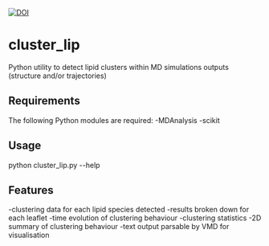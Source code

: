 [![DOI](https://zenodo.org/badge/4607/jhelie/cluster_lip.png)](http://dx.doi.org/10.5281/zenodo.10503)

cluster_lip
===========

Python utility to detect lipid clusters within MD simulations outputs (structure and/or trajectories)

Requirements
------------
The following Python modules are required:
-MDAnalysis
-scikit

Usage
-----
python cluster_lip.py --help

Features
--------
-clustering data for each lipid species detected
-results broken down for each leaflet
-time evolution of clustering behaviour
-clustering statistics
-2D summary of clustering behaviour
-text output parsable by VMD for visualisation


